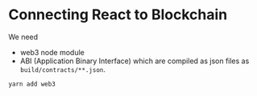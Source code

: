 # Connecting React to Blockchain

We need

- web3 node module
- ABI (Application Binary Interface) which are compiled as json files as `build/contracts/**.json`.

```bash
yarn add web3
```
